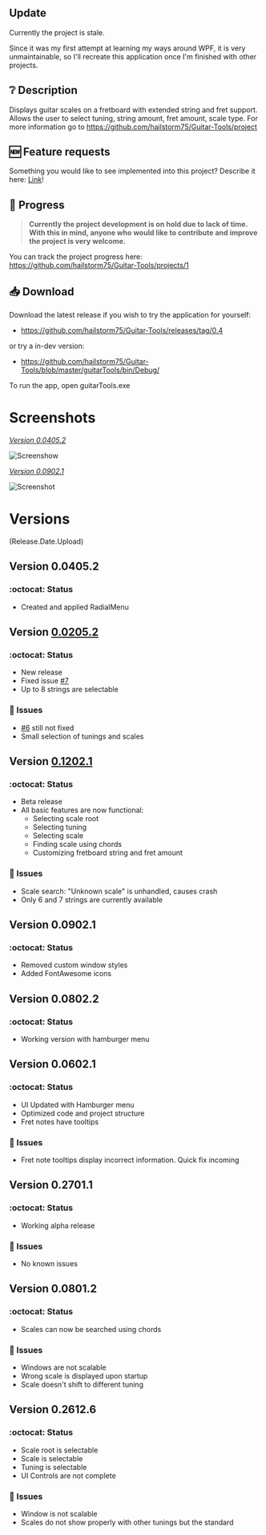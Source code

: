 ## Update
Currently the project is stale.

Since it was my first attempt at learning my ways around WPF, it is very unmaintainable, so I'll recreate this application once I'm finished with other projects.

## ❔ Description
Displays guitar scales on a fretboard with extended string and fret support.
Allows the user to select tuning, string amount, fret amount, scale type.
For more information go to https://github.com/hailstorm75/Guitar-Tools/project

## :new: Feature requests
Something you would like to see implemented into this project? Describe it here: [Link](https://goo.gl/forms/9fYGiEhcBH2LUBd43)!

## 🚬 Progress
> **Currently the project development is on hold due to lack of time. With this in mind, anyone who would like to contribute and improve the project is very welcome.**

You can track the project progress here: https://github.com/hailstorm75/Guitar-Tools/projects/1

## 📥 Download
Download the latest release if you wish to try the application for yourself:
 - https://github.com/hailstorm75/Guitar-Tools/releases/tag/0.4
 
or try a in-dev version:
 - https://github.com/hailstorm75/Guitar-Tools/blob/master/guitarTools/bin/Debug/
 
To run the app, open guitarTools.exe

# Screenshots
[*Version 0.0405.2*](#version-004052)

![Screenshow](https://github.com/hailstorm75/Guitar-Tools/blob/master/docs/Screen02.PNG)

[*Version 0.0902.1*](#version-009021)

![Screenshot](https://github.com/hailstorm75/Guitar-Tools/blob/master/docs/Screen01.PNG)

# Versions 
(Release.Date.Upload)
## Version 0.0405.2
### :octocat: Status
 - Created and applied RadialMenu
 
## Version [0.0205.2](https://github.com/hailstorm75/Guitar-Tools/releases/tag/0.4)
### :octocat: Status
 - New release
 - Fixed issue [#7](https://github.com/hailstorm75/Guitar-Tools/issues/7)
 - Up to 8 strings are selectable
 
### 💢 Issues
 - [#6](https://github.com/hailstorm75/Guitar-Tools/issues/6) still not fixed
 - Small selection of tunings and scales
 
## Version [0.1202.1](https://github.com/hailstorm75/Guitar-Tools/releases/tag/0.3)
### :octocat: Status
 - Beta release
 - All basic features are now functional:
   - Selecting scale root
   - Selecting tuning
   - Selecting scale
   - Finding scale using chords
   - Customizing fretboard string and fret amount
   
### 💢 Issues
 - Scale search: "Unknown scale" is unhandled, causes crash
 - Only 6 and 7 strings are currently available

## Version 0.0902.1
### :octocat: Status
 - Removed custom window styles
 - Added FontAwesome icons

## Version 0.0802.2
### :octocat: Status
 - Working version with hamburger menu

## Version 0.0602.1
### :octocat: Status
 - UI Updated with Hamburger menu
 - Optimized code and project structure
 - Fret notes have tooltips
 
### 💢 Issues
 - Fret note tooltips display incorrect information. Quick fix incoming
 
## Version 0.2701.1
### :octocat: Status
 - Working alpha release
 
### 💢 Issues
 - No known issues

## Version 0.0801.2
### :octocat: Status
 - Scales can now be searched using chords
 
### 💢 Issues
 - Windows are not scalable
 - Wrong scale is displayed upon startup
 - Scale doesn't shift to different tuning
 
## Version 0.2612.6
### :octocat: Status
 - Scale root is selectable
 - Scale is selectable
 - Tuning is selectable
 - UI Controls are not complete

### 💢 Issues
 - Window is not scalable
 - Scales do not show properly with other tunings but the standard

